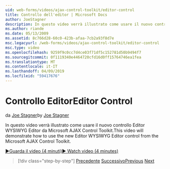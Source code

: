 ```yaml
---
uid: web-forms/videos/ajax-control-toolkit/editor-control
title: Controllo dell'editor | Microsoft Docs
author: JoeStagner
description: In questo video verrà illustrato come usare il nuovo controllo Editor WYSIWYG Editor da Microsoft AJAX Control Toolkit.
ms.author: riande
ms.date: 05/13/2009
ms.assetid: 8c766d28-60c0-423b-afaa-7cb2a93f8d7e
msc.legacyurl: /web-forms/videos/ajax-control-toolkit/editor-control
msc.type: video
ms.openlocfilehash: 9259f9c0cc7d4ce03f71df5c152781d50b9494f7
ms.sourcegitcommit: 0f1119340e4464720cfd16d0ff15764746ea1fea
ms.translationtype: MT
ms.contentlocale: it-IT
ms.lasthandoff: 04/09/2019
ms.locfileid: "59417676"
---
```

# <a name="editor-control"></a><span data-ttu-id="6e2b1-103">Controllo Editor</span><span class="sxs-lookup"><span data-stu-id="6e2b1-103">Editor Control</span></span>

<span data-ttu-id="6e2b1-104">da [Joe Stagner](https://github.com/JoeStagner)</span><span class="sxs-lookup"><span data-stu-id="6e2b1-104">by [Joe Stagner](https://github.com/JoeStagner)</span></span>

<span data-ttu-id="6e2b1-105">In questo video verrà illustrato come usare il nuovo controllo Editor WYSIWYG Editor da Microsoft AJAX Control Toolkit.</span><span class="sxs-lookup"><span data-stu-id="6e2b1-105">This video will demonstrate how to use the new Editor WYSIWYG Editor control from the Microsoft AJAX Control Toolkit.</span></span>

[<span data-ttu-id="6e2b1-106">&#9654;Guarda il video (4 minuti)</span><span class="sxs-lookup"><span data-stu-id="6e2b1-106">&#9654; Watch video (4 minutes)</span></span>](https://channel9.msdn.com/Blogs/ASP-NET-Site-Videos/editor-control)

> [!div class="step-by-step"]
> <span data-ttu-id="6e2b1-107">[Precedente](combo-box.md)
> [Successivo](editor-control-custom.md)</span><span class="sxs-lookup"><span data-stu-id="6e2b1-107">[Previous](combo-box.md)
[Next](editor-control-custom.md)</span></span>
